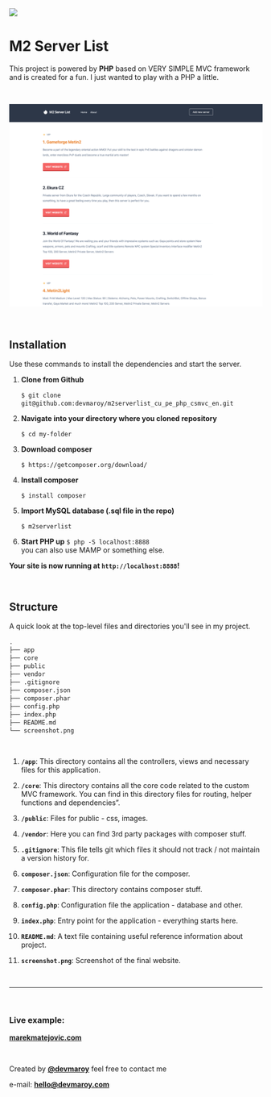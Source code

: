 <img src="src/images/logo/logobg.png" width="100">

# **M2 Server List**

This project is powered by **PHP** based on VERY SIMPLE MVC framework and is created for a fun. I just wanted to play with a PHP a little.


<br>

![](screenshot.png)

<br>

## Installation

Use these commands to install the dependencies and start the server.

1. **Clone from Github**

   ```
   $ git clone git@github.com:devmaroy/m2serverlist_cu_pe_php_csmvc_en.git
   ```

2. **Navigate into your directory where you cloned repository**

   ```
   $ cd my-folder
   ```

3. **Download composer**

   ```
   $ https://getcomposer.org/download/
   ```

4. **Install composer**

   ```
   $ install composer
   ```

5. **Import MySQL database (.sql file in the repo)**

   ```
   $ m2serverlist
   ```

6. **Start PHP up** `$ php -S localhost:8888 ` <br>
you can also use MAMP or something else.

**Your site is now running at `http://localhost:8888`!**

<br>

## Structure

A quick look at the top-level files and directories you'll see in my project.

    .
    ├── app
    ├── core
    ├── public
    ├── vendor
    ├── .gitignore
    ├── composer.json
    ├── composer.phar
    ├── config.php
    ├── index.php
    ├── README.md
    └── screenshot.png

<br>

1.  **`/app`**: This directory contains all the controllers, views and necessary files for this application.

2.  **`/core`**: This directory contains all the core code related to the custom MVC framework. You can find in this directory files for routing, helper functions and dependencies”.

3.  **`/public`**: Files for public - css, images.

4.  **`/vendor`**: Here you can find 3rd party packages with composer stuff.

5.  **`.gitignore`**: This file tells git which files it should not track / not
    maintain a version history for.

6.  **`composer.json`**: Configuration file for the composer.

7.  **`composer.phar`**: This directory contains composer stuff.

8.  **`config.php`**: Configuration file the application - database and other.

9.  **`index.php`**: Entry point for the application - everything starts here.

10. **`README.md`**: A text file containing useful reference information about
    project.

11. **`screenshot.png`**: Screenshot of the final website.

<br>

<hr>

<br>

### Live example:

**[marekmatejovic.com](https://marekmatejovic.com)**

<br>

Created by **[@devmaroy](https://twitter.com/devmaroy)** feel free to contact me

e-mail: **[hello@devmaroy.com](mailto:hello@devmaroy.com?subject=[GitHub]%20m2serverlist_cu_pe_php_csmvc_en)**
